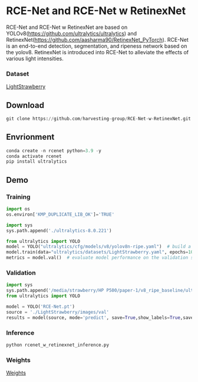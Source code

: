 # RCE-Net and RCE-Net w RetinexNet  

RCE-Net and RCE-Net w RetinexNet are based on YOLOv8(https://github.com/ultralytics/ultralytics) and RetinexNet(https://github.com/aasharma90/RetinexNet_PyTorch). RCE-Net is an end-to-end detection, segmentation, and ripeness network based on the yolov8. RetinexNet is introduced into RCE-Net to alleviate the effects of various light intensities. 

### Dataset
[LightStrawberry](https://1drv.ms/f/s!AiiOmEgnYIvmj_8D1ucFNEEh10En0A?e=Cqr7Tx "LightStrawberry") 

## Download
```python
git clone https://github.com/harvesting-group/RCE-Net-w-RetinexNet.git
```
## Envrionment 
```python
conda create -n rcenet python=3.9 -y
conda activate rcenet
pip install ultralytics
```
## Demo
### Training
```python  
import os
os.environ['KMP_DUPLICATE_LIB_OK']='TRUE'

import sys
sys.path.append('./ultralytics-8.0.221') 

from ultralytics import YOLO
model = YOLO("ultralytics/cfg/models/v8/yolov8n-ripe.yaml")  # build a new model from scratch
model.train(data="ultralytics/datasets/LightStrawberry.yaml", epochs=1000, device='0')  # train the model 7.5 MSE
metrics = model.val()  # evaluate model performance on the validation set
```
### Validation
```python
import sys
sys.path.append('/media/strawberry/HP P500/paper-1/v8_ripe_baseline/ultralytics-8.0.221') 
from ultralytics import YOLO

model = YOLO('RCE-Net.pt')
source = './LightStrawberry/images/val'
results = model(source, mode='predict', save=True,show_labels=True,save_txt = True)  # list of Results objects 
```
### Inference

```python
python rcenet_w_retinexnet_inference.py
```
### Weights

[Weights](https://1drv.ms/f/s!AiiOmEgnYIvmkKVPxPFbYt2emluGKg?e=FbdFp1 "Weights") 

